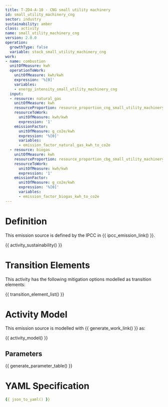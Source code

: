 ```yaml
---
title: T-2D4-A-10 - CNG small utility machinery
id: small_utility_machinery_cng
sector: industry
sustainability: amber
class: activity
name: small_utility_machinery_cng
version: 2.0.0
operation:
  growthType: false
  variable: stock_small_utility_machinery_cng
work:
- name: combustion
  unitOfMeasure: kwh
  operationToWork:
    unitOfMeasure: kwh/kwh
    expression: '%[0]'
    variables:
    - energy_intensity_small_utility_machinery_cng
  input:
  - resource: natural_gas
    unitOfMeasure: kwh
    resourceProportion: resource_proportion_cng_small_utility_machinery
    resourceToWork:
      unitOfMeasure: kwh/kwh
      expression: '1'
    emissionFactor:
      unitOfMeasure: g_co2e/kwh
      expression: '%[0]'
      variables:
      - emission_factor_natural_gas_kwh_to_co2e
  - resource: biogas
    unitOfMeasure: kwh
    resourceProportion: resource_proportion_cbg_small_utility_machinery
    resourceToWork:
      unitOfMeasure: kwh/kwh
      expression: '1'
    emissionFactor:
      unitOfMeasure: g_co2e/kwh
      expression: '%[0]'
      variables:
      - emission_factor_biogas_kwh_to_co2e
---
```

# Definition
This emission source is defined by the IPCC in {{ ipcc_emission_link() }}.


{{ activity_sustainability() }}

# Transition Elements

This activity has the following mitigation options modelled as transition elements:

{{ transition_element_list() }}

# Activity Model
This emission source is modelled with {{ generate_work_link() }} as:

{{ activity_model() }}

## Parameters

{{ generate_parameter_table() }}

# YAML Specification

```yaml
{{ json_to_yaml() }}
```
